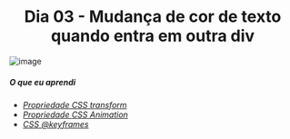 
<h1 align= "center">
 Dia 03 - Mudança de cor de texto quando entra em outra div <a name="id03"></a>
</h1>

![image](https://lh3.googleusercontent.com/pw/ACtC-3dV3QYArsOQBfYoTl5k9FAoITCK3rLxp01AKadWbZV2mYl0tazKU2PqxZSAlARxQzGkPQr9aBSQi3vl_R72J4__ppi_bXdqTTEQWqEq47tS_dshblT7212pvdFSfuJ6bzNaV5WwyMbcPYT3DhWr0xMJ=w1440-h810-no?authuser=0)

##### O que eu aprendi

* *[Propriedade CSS transform](https://www.w3schools.com/cssref/css3_pr_transform.asp)*
* *[Propriedade CSS Animation](https://www.w3schools.com/css/css3_animations.asp)*
* *[CSS @keyframes](https://www.w3schools.com/cssref/css3_pr_animation-keyframes.asp)*
